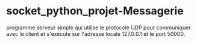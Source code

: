 # socket_python_projet-Messagerie
 programme serveur simple qui utilise le protocole UDP pour communiquer avec le client et s'exécute sur l'adresse locale 127.0.0.1 et le port 50000.
